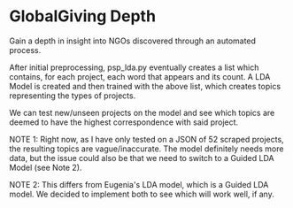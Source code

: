# GlobalGiving Depth

Gain a depth in insight into NGOs discovered through an automated process.

After initial preprocessing, psp_lda.py eventually creates a list which contains, for each project, each word that appears and its count.
A LDA Model is created and then trained with the above list, which creates topics representing the types of projects.

We can test new/unseen projects on the model and see which topics are deemed to have the highest correspondence with said project.

NOTE 1: Right now, as I have only tested on a JSON of 52 scraped projects, the resulting topics are vague/inaccurate. 
The model definitely needs more data, but the issue could also be that we need to switch to a Guided LDA Model (see Note 2).

NOTE 2: This differs from Eugenia's LDA model, which is a Guided LDA model. We decided to implement both to see which will work well, if any.
